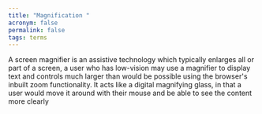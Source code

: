 ```yaml
---
title: "Magnification "
acronym: false
permalink: false
tags: terms
---
```

A screen magnifier is an assistive technology which typically enlarges all or part of a screen, a user who has low-vision may use a magnifier to display text and controls much larger than would be possible using the browser's inbuilt zoom functionality. It acts like a digital magnifying glass, in that a user would move it around with their mouse and be able to see the content more clearly
